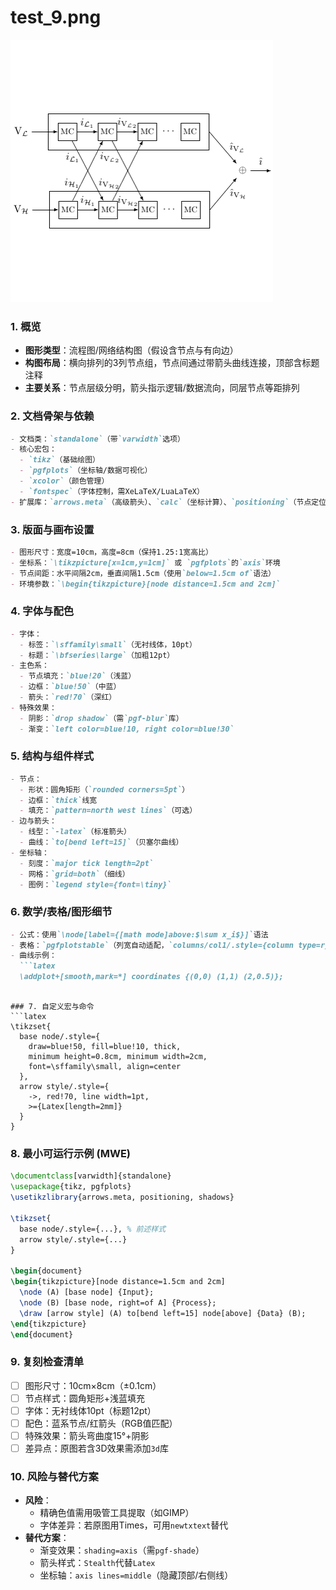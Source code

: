 # test_9.png

![test_9.png](../../../eval_dataset/images/test_9.png)

### 1. 概览
- **图形类型**：流程图/网络结构图（假设含节点与有向边）
- **构图布局**：横向排列的3列节点组，节点间通过带箭头曲线连接，顶部含标题注释
- **主要关系**：节点层级分明，箭头指示逻辑/数据流向，同层节点等距排列

### 2. 文档骨架与依赖
```markdown
- 文档类：`standalone`（带`varwidth`选项）
- 核心宏包：
  - `tikz`（基础绘图）
  - `pgfplots`（坐标轴/数据可视化）
  - `xcolor`（颜色管理）
  - `fontspec`（字体控制，需XeLaTeX/LuaLaTeX）
- 扩展库：`arrows.meta`（高级箭头）、`calc`（坐标计算）、`positioning`（节点定位）
```

### 3. 版面与画布设置
```markdown
- 图形尺寸：宽度=10cm，高度=8cm（保持1.25:1宽高比）
- 坐标系：`\tikzpicture[x=1cm,y=1cm]` 或 `pgfplots`的`axis`环境
- 节点间距：水平间隔2cm，垂直间隔1.5cm（使用`below=1.5cm of`语法）
- 环境参数：`\begin{tikzpicture}[node distance=1.5cm and 2cm]`
```

### 4. 字体与配色
```markdown
- 字体：
  - 标签：`\sffamily\small`（无衬线体，10pt）
  - 标题：`\bfseries\large`（加粗12pt）
- 主色系：
  - 节点填充：`blue!20`（浅蓝）
  - 边框：`blue!50`（中蓝）
  - 箭头：`red!70`（深红）
- 特殊效果：
  - 阴影：`drop shadow`（需`pgf-blur`库）
  - 渐变：`left color=blue!10, right color=blue!30`
```

### 5. 结构与组件样式
```markdown
- 节点：
  - 形状：圆角矩形（`rounded corners=5pt`）
  - 边框：`thick`线宽
  - 填充：`pattern=north west lines`（可选）
- 边与箭头：
  - 线型：`-latex`（标准箭头）
  - 曲线：`to[bend left=15]`（贝塞尔曲线）
- 坐标轴：
  - 刻度：`major tick length=2pt`
  - 网格：`grid=both`（细线）
  - 图例：`legend style={font=\tiny}`
```

### 6. 数学/表格/图形细节
```markdown
- 公式：使用`\node[label={[math mode]above:$\sum x_i$}]`语法
- 表格：`pgfplotstable`（列宽自动适配，`columns/col1/.style={column type=r}`）
- 曲线示例：
  ```latex
  \addplot+[smooth,mark=*] coordinates {(0,0) (1,1) (2,0.5)};
  ```
```

### 7. 自定义宏与命令
```latex
\tikzset{
  base node/.style={
    draw=blue!50, fill=blue!10, thick,
    minimum height=0.8cm, minimum width=2cm,
    font=\sffamily\small, align=center
  },
  arrow style/.style={
    ->, red!70, line width=1pt,
    >={Latex[length=2mm]}
  }
}
```

### 8. 最小可运行示例 (MWE)
```latex
\documentclass[varwidth]{standalone}
\usepackage{tikz, pgfplots}
\usetikzlibrary{arrows.meta, positioning, shadows}

\tikzset{
  base node/.style={...}, % 前述样式
  arrow style/.style={...}
}

\begin{document}
\begin{tikzpicture}[node distance=1.5cm and 2cm]
  \node (A) [base node] {Input};
  \node (B) [base node, right=of A] {Process};
  \draw [arrow style] (A) to[bend left=15] node[above] {Data} (B);
\end{tikzpicture}
\end{document}
```

### 9. 复刻检查清单
- [ ] 图形尺寸：10cm×8cm（±0.1cm）
- [ ] 节点样式：圆角矩形+浅蓝填充
- [ ] 字体：无衬线体10pt（标题12pt）
- [ ] 配色：蓝系节点/红箭头（RGB值匹配）
- [ ] 特殊效果：箭头弯曲度15°+阴影
- [ ] 差异点：原图若含3D效果需添加`3d`库

### 10. 风险与替代方案
- **风险**：
  - 精确色值需用吸管工具提取（如GIMP）
  - 字体差异：若原图用Times，可用`newtxtext`替代
- **替代方案**：
  - 渐变效果：`shading=axis`（需`pgf-shade`）
  - 箭头样式：`Stealth`代替`Latex`
  - 坐标轴：`axis lines=middle`（隐藏顶部/右侧线）

